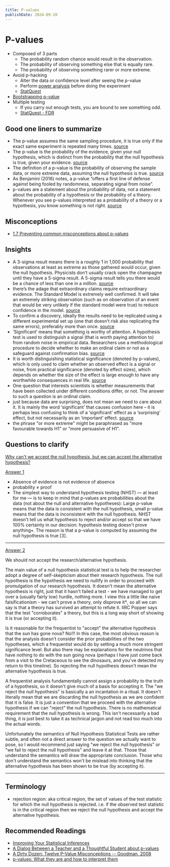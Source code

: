 ```yaml
---
title: P-values
publishDate: 2024-09-20
---
```


# P-values

- Composed of 3 parts
  - The probability random chance would result in the observation.
  - The probability of observing something else that is equally rare.
  - The probability of observing something rarer or more extreme.
- Avoid p-hacking
  - Alter the data or confidence level after seeing the p-value
  - Perform [power analysis](/power_analysis.md) before doing the experiment
  - [StatQuest](https://www.youtube.com/watch?v=HDCOUXE3HMM)
- [Bootstrapping p-value](/bootstrap.md)
- Multiple testing
  - If you carry out enough tests, you are bound to see something odd.
  - [StatQuest - FDR](https://www.youtube.com/watch?v=K8LQSvtjcEo)

## Good one liners to summarize

- The p-value assumes the same sampling procedure, it is true only if the exact same experiment is repeated many times. [source](https://www.youtube.com/watch?v=vemZtEM63GY)
- The p-value is the probability of the evidence, given your null hypothesis, which is distinct from the probability that the null hypothesis is true, given your evidence. [source](https://theconversation.com/new-physics-at-the-large-hadron-collider-scientists-are-excited-but-its-too-soon-to-be-sure-157871)
- The definition of a p-value is the probability of observing the sample data, or more extreme data, assuming the null hypothesis is true. [source](https://lakens.github.io/statistical_inferences/01-pvalue.html)
- As Benjamini (2016) notes, a p-value “offers a first line of defense against being fooled by randomness, separating signal from noise”.
- p-values are a statement about the probability of data, not a statement about the probability of a hypothesis or the probability of a theory. Whenever you see p-values interpreted as a probability of a theory or a hypothesis, you know something is not right. [source](https://lakens.github.io/statistical_inferences/01-pvalue.html#sec-misconception1)

## Misconceptions

- [1.7 Preventing common misconceptions about p-values](https://lakens.github.io/statistical_inferences/01-pvalue.html#sec-misconceptions)

## Insights

- A 3-sigma result means there is a roughly 1 in 1,000 probability that observations at least as extreme as those gathered would occur, given the null hypothesis. Physicists don’t usually crack open the champagne until they have a 5-sigma result. A 5-sigma result tells you there would be a chance of less than one in a million. [source](https://theconversation.com/new-physics-at-the-large-hadron-collider-scientists-are-excited-but-its-too-soon-to-be-sure-157871)
- there’s the adage that extraordinary claims require extraordinary evidence. The Standard Model is extremely well confirmed. It will take an extremely striking observation (such as on observation of an event that would be very unlikely if the standard model were true) to reduce confidence in the model. [source](https://theconversation.com/new-physics-at-the-large-hadron-collider-scientists-are-excited-but-its-too-soon-to-be-sure-157871)
- To confirm a discovery, ideally the results need to be replicated using a different experimental set up (one that doesn’t risk also replicating the same errors), preferably more than once. [source](https://theconversation.com/new-physics-at-the-large-hadron-collider-scientists-are-excited-but-its-too-soon-to-be-sure-157871)
- ‘Significant’ means that something is worthy of attention. A hypothesis test is used to distinguish a signal (that is worth paying attention to) from random noise in empirical data.  Researchers use a methodological procedure to decide whether to make an ordinal claim or not as a safeguard against confirmation bias. [source](https://lakens.github.io/statistical_inferences/01-pvalue.html)
- It is worth distinguishing statistical significance (denoted by p-values), which is only used to claim whether an observed effect is a signal or noise, from practical significance (denoted by effect sizes), which depends on whether the size of the effect is large enough to have any worthwhile consequences in real life. [source](https://lakens.github.io/statistical_inferences/01-pvalue.html)
- One question that interests scientists is whether measurements that have been collected under different conditions differ, or not. The answer to such a question is an ordinal claim.
- just because data are surprising, does not mean we need to care about it. It is mainly the word ‘significant’ that causes confusion here – it is perhaps less confusing to think of a ‘significant’ effect as a ‘surprising’ effect, but not necessarily as an ‘important’ effect. [source](https://lakens.github.io/statistical_inferences/01-pvalue.html#misconception-3-a-significant-p-value-means-that-a-practically-important-effect-has-been-discovered.)
- the phrase "or more extreme" might be paraphrased as "more favourable towards H1" or "more persuasive of H1".

## Questions to clarify

[Why can't we accept the null hypothesis, but we can accept the alternative hypothesis?](https://stats.stackexchange.com/questions/587383/why-cant-we-accept-the-null-hypothesis-but-we-can-accept-the-alternative-hypot)

[Answer 1](https://stats.stackexchange.com/a/587384)

- Absence of evidence is not evidence of absence
- probability ≠ proof
- The simplest way to understand hypothesis testing (NHST) — at least for me — is to keep in mind that p-values are probabilities about the data (not about the null and alternative hypotheses): Large p-value means that the data is consistent with the null hypothesis, small p-value means that the data is inconsistent with the null hypothesis. NHST doesn't tell us what hypothesis to reject and/or accept so that we have 100% certainty in our decision: hypothesis testing doesn't prove anything٭. The reason is that a p-value is computed by assuming the null hypothesis is true [3].

---
[Answer 2](https://stats.stackexchange.com/a/587633)

We should not accept the research/alternative hypothesis.

The main value of a null hypothesis statistical test is to help the researcher adopt a degree of self-skepticism about their research hypothesis. The null hypothesis is the hypothesis we need to nullify in order to proceed with promulgation of our research hypothesis. It doesn't mean the alternative hypothesis is right, just that it hasn't failed a test - we have managed to get over a (usually fairly low) hurdle, nothing more. I view this a little like naive falsificationism - we can't prove a theory, only disprove it†, so all we can say is that a theory has survived an attempt to refute it. IIRC Popper says that the test "corroborates" a theory, but this is a long way short of showing it is true (or accepting it).

Is it reasonable for the frequentist to "accept" the alternative hypothesis that the sun has gone nova? No!!! In this case, the most obvious reason is that the analysis doesn't consider the prior probabilities of the two hypotheses, which a frequentist would do by setting a much more stringent significance level. But also there may be explanations for the neutrinos that have nothing to do with the sun going nova (perhaps I have just come back from a visit to the Cretaceous to see the dinosaurs, and you've detected my return to this timeline). So rejecting the null hypothesis doesn't mean the alternative hypothesis is true.

A frequentist analysis fundamentally cannot assign a probability to the truth of a hypothesis, so it doesn't give much of a basis for accepting it. The "we reject the null hypothesis" is basically a an incantation in a ritual. It doesn't literally mean that we are discarding the null hypothesis as we are confident that it is false. It is just a convention that we proceed with the alternative hypothesis if we can "reject" the null hypothesis. There is no mathematical requirement that the null hypothesis is wrong. This isn't necessarily a bad thing, it is just best to take it as technical jargon and not read too much into the actual words.

Unfortunately the semantics of Null Hypothesis Statistical Tests are rather subtle, and often not a direct answer to the question we actually want to pose, so I would recommend just saying "we reject the null hypothesis" or "we fail to reject the null hypothesis" and leave it at that. Those that understand the semantics will draw the appropriate conclusion. Those who don't understand the semantics won't be mislead into thinking that the alternative hypothesis has been shown to be true (by accepting it).

---

## Terminology

- rejection region: aka critical region, the set of values of the test statistic for which the null hypothesis is rejected. i.e. if the observed test statistic is in the critical region then we reject the null hypothesis and accept the alternative hypothesis.

## Recommended Readings

- [Improving Your Statistical Inferences](https://lakens.github.io/statistical_inferences/01-pvalue.html#sec-misconceptions)
- [A Dialog Between a Teacher and a Thoughtful Student about p-values](https://stats.stackexchange.com/a/130772)
- [A Dirty Dozen: Twelve P-Value Misconceptions -- Goodman, 2008](https://doi.org/10.1053/j.seminhematol.2008.04.003)
- [p-values: What they are and how to interpret them](https://www.youtube.com/watch?v=vemZtEM63GY)
